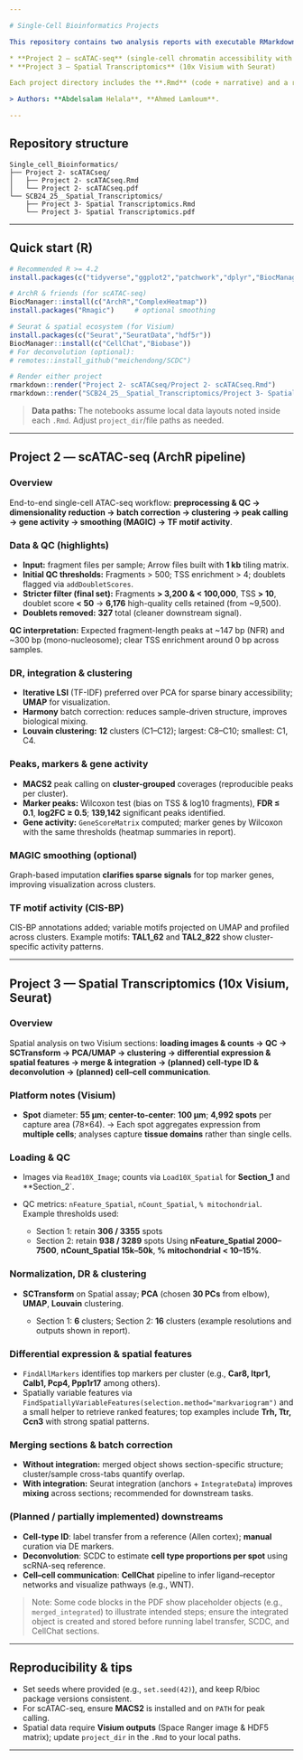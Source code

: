 ```yaml
---

# Single-Cell Bioinformatics Projects

This repository contains two analysis reports with executable RMarkdown notebooks:

* **Project 2 – scATAC-seq** (single-cell chromatin accessibility with ArchR)
* **Project 3 – Spatial Transcriptomics** (10x Visium with Seurat)

Each project directory includes the **.Rmd** (code + narrative) and a rendered **.pdf** report.

> Authors: **Abdelsalam Helala**, **Ahmed Lamloum**.

---
```


## Repository structure

```
Single_cell_Bioinformatics/
├── Project 2- scATACseq/
│   ├── Project 2- scATACseq.Rmd
│   └── Project 2- scATACseq.pdf
└── SCB24_25__Spatial_Transcriptomics/
    ├── Project 3- Spatial Transcriptomics.Rmd
    └── Project 3- Spatial Transcriptomics.pdf
```

---

## Quick start (R)

```r
# Recommended R >= 4.2
install.packages(c("tidyverse","ggplot2","patchwork","dplyr","BiocManager"))

# ArchR & friends (for scATAC-seq)
BiocManager::install(c("ArchR","ComplexHeatmap"))
install.packages("Rmagic")     # optional smoothing

# Seurat & spatial ecosystem (for Visium)
install.packages(c("Seurat","SeuratData","hdf5r"))
BiocManager::install(c("CellChat","Biobase"))
# For deconvolution (optional):
# remotes::install_github("meichendong/SCDC")

# Render either project
rmarkdown::render("Project 2- scATACseq/Project 2- scATACseq.Rmd")
rmarkdown::render("SCB24_25__Spatial_Transcriptomics/Project 3- Spatial Transcriptomics.Rmd")
```

> **Data paths:** The notebooks assume local data layouts noted inside each `.Rmd`. Adjust `project_dir`/file paths as needed.

---

## Project 2 — scATAC-seq (ArchR pipeline)

### Overview

End-to-end single-cell ATAC-seq workflow: **preprocessing & QC → dimensionality reduction → batch correction → clustering → peak calling → gene activity → smoothing (MAGIC) → TF motif activity**.

### Data & QC (highlights)

* **Input:** fragment files per sample; Arrow files built with **1 kb** tiling matrix.
* **Initial QC thresholds:** Fragments > 500; TSS enrichment > 4; doublets flagged via `addDoubletScores`.
* **Stricter filter (final set):** Fragments **> 3,200 & < 100,000**, TSS **> 10**, doublet score **< 50** → **6,176** high-quality cells retained (from \~9,500).
* **Doublets removed:** **327** total (cleaner downstream signal).

**QC interpretation:**
Expected fragment-length peaks at \~147 bp (NFR) and \~300 bp (mono-nucleosome); clear TSS enrichment around 0 bp across samples.

### DR, integration & clustering

* **Iterative LSI** (TF-IDF) preferred over PCA for sparse binary accessibility; **UMAP** for visualization.
* **Harmony** batch correction: reduces sample-driven structure, improves biological mixing.
* **Louvain clustering:** **12** clusters (C1–C12); largest: C8–C10; smallest: C1, C4.

### Peaks, markers & gene activity

* **MACS2** peak calling on **cluster-grouped** coverages (reproducible peaks per cluster).
* **Marker peaks:** Wilcoxon test (bias on TSS & log10 fragments), **FDR ≤ 0.1**, **log2FC ≥ 0.5**; **139,142** significant peaks identified.
* **Gene activity:** `GeneScoreMatrix` computed; marker genes by Wilcoxon with the same thresholds (heatmap summaries in report).

### MAGIC smoothing (optional)

Graph-based imputation **clarifies sparse signals** for top marker genes, improving visualization across clusters.

### TF motif activity (CIS-BP)

CIS-BP annotations added; variable motifs projected on UMAP and profiled across clusters. Example motifs: **TAL1\_62** and **TAL2\_822** show cluster-specific activity patterns.

---

## Project 3 — Spatial Transcriptomics (10x Visium, Seurat)

### Overview

Spatial analysis on two Visium sections: **loading images & counts → QC → SCTransform → PCA/UMAP → clustering → differential expression & spatial features → merge & integration → (planned) cell-type ID & deconvolution → (planned) cell–cell communication**.

### Platform notes (Visium)

* **Spot** diameter: **55 µm**; **center-to-center**: **100 µm**; **4,992 spots** per capture area (78×64).
  → Each spot aggregates expression from **multiple cells**; analyses capture **tissue domains** rather than single cells.

### Loading & QC

* Images via `Read10X_Image`; counts via `Load10X_Spatial` for **Section\_1** and \*\*Section\_2\`.
* QC metrics: `nFeature_Spatial`, `nCount_Spatial`, `% mitochondrial`. Example thresholds used:

  * Section 1: retain **306 / 3355** spots
  * Section 2: retain **938 / 3289** spots
    Using **nFeature\_Spatial 2000–7500**, **nCount\_Spatial 15k–50k**, **% mitochondrial < 10–15%**.

### Normalization, DR & clustering

* **SCTransform** on Spatial assay; **PCA** (chosen **30 PCs** from elbow), **UMAP**, **Louvain** clustering.

  * Section 1: **6** clusters; Section 2: **16** clusters (example resolutions and outputs shown in report).

### Differential expression & spatial features

* `FindAllMarkers` identifies top markers per cluster (e.g., **Car8, Itpr1, Calb1, Pcp4, Ppp1r17** among others).
* Spatially variable features via `FindSpatiallyVariableFeatures(selection.method="markvariogram")` and a small helper to retrieve ranked features; top examples include **Trh, Ttr, Ccn3** with strong spatial patterns.

### Merging sections & batch correction

* **Without integration:** merged object shows section-specific structure; cluster/sample cross-tabs quantify overlap.
* **With integration:** Seurat integration (anchors + `IntegrateData`) improves **mixing** across sections; recommended for downstream tasks.

### (Planned / partially implemented) downstreams

* **Cell-type ID**: label transfer from a reference (Allen cortex); **manual** curation via DE markers.
* **Deconvolution**: SCDC to estimate **cell type proportions per spot** using scRNA-seq reference.
* **Cell–cell communication**: **CellChat** pipeline to infer ligand–receptor networks and visualize pathways (e.g., WNT).

> Note: Some code blocks in the PDF show placeholder objects (e.g., `merged_integrated`) to illustrate intended steps; ensure the integrated object is created and stored before running label transfer, SCDC, and CellChat sections.

---

## Reproducibility & tips

* Set seeds where provided (e.g., `set.seed(42)`), and keep R/bioc package versions consistent.
* For scATAC-seq, ensure **MACS2** is installed and on `PATH` for peak calling.
* Spatial data require **Visium outputs** (Space Ranger image & HDF5 matrix); update `project_dir` in the `.Rmd` to your local paths.

---

